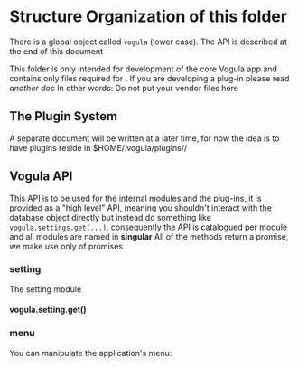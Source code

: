
# Structure Organization of this folder
There is a global object called `vogula` (lower case). The API is described at the end of this document

This folder is only intended for development of the core Vogula app and contains only files required for .
If you are developing a plug-in please read _another doc_
In other words: Do not put your vendor files here

## The Plugin System

A separate document will be written at a later time, for now the idea is to have plugins reside in $HOME/.vogula/plugins/<vendor>/<product>


## Vogula API

This API is to be used for the internal modules and the plug-ins, it is provided as a "high level" API, meaning you shouldn't interact with the database object directly but instead do something like `vogula.settings.get(...)`, consequently the API is catalogued per module and all modules are named in **singular**
All of the methods return a promise, we make use only of promises

### setting

The setting module

#### vogula.setting.get(<string>)

### menu
You can manipulate the application's menu:

